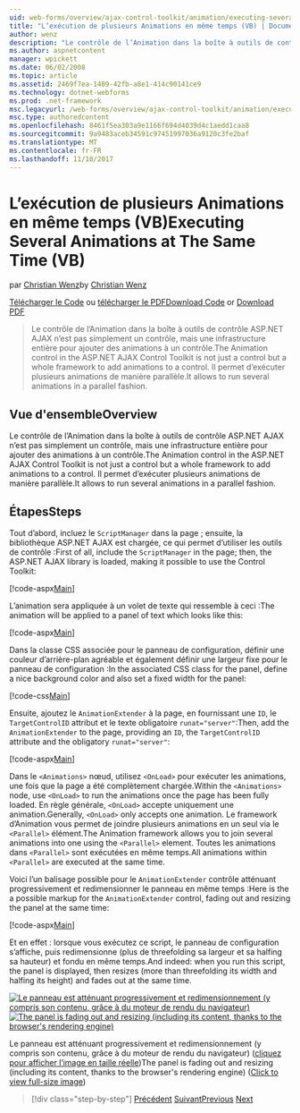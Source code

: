 ```yaml
---
uid: web-forms/overview/ajax-control-toolkit/animation/executing-several-animations-at-the-same-time-vb
title: "L’exécution de plusieurs Animations en même temps (VB) | Documents Microsoft"
author: wenz
description: "Le contrôle de l’Animation dans la boîte à outils de contrôle ASP.NET AJAX n’est pas simplement un contrôle, mais une infrastructure entière pour ajouter des animations à un contrôle. Il permet d’exécuter la chute..."
ms.author: aspnetcontent
manager: wpickett
ms.date: 06/02/2008
ms.topic: article
ms.assetid: 2469f7ea-1489-42fb-a8e1-414c90141ce9
ms.technology: dotnet-webforms
ms.prod: .net-framework
msc.legacyurl: /web-forms/overview/ajax-control-toolkit/animation/executing-several-animations-at-the-same-time-vb
msc.type: authoredcontent
ms.openlocfilehash: 8461f5ea303a9e1166f694d4039d4c1aedd1caa8
ms.sourcegitcommit: 9a9483aceb34591c97451997036a9120c3fe2baf
ms.translationtype: MT
ms.contentlocale: fr-FR
ms.lasthandoff: 11/10/2017
---
```

<a name="executing-several-animations-at-the-same-time-vb"></a><span data-ttu-id="eb9ef-104">L’exécution de plusieurs Animations en même temps (VB)</span><span class="sxs-lookup"><span data-stu-id="eb9ef-104">Executing Several Animations at The Same Time (VB)</span></span>
====================
<span data-ttu-id="eb9ef-105">par [Christian Wenz](https://github.com/wenz)</span><span class="sxs-lookup"><span data-stu-id="eb9ef-105">by [Christian Wenz](https://github.com/wenz)</span></span>

<span data-ttu-id="eb9ef-106">[Télécharger le Code](http://download.microsoft.com/download/f/9/a/f9a26acd-8df4-4484-8a18-199e4598f411/Animation2.vb.zip) ou [télécharger le PDF](http://download.microsoft.com/download/6/7/1/6718d452-ff89-4d3f-a90e-c74ec2d636a3/animation2VB.pdf)</span><span class="sxs-lookup"><span data-stu-id="eb9ef-106">[Download Code](http://download.microsoft.com/download/f/9/a/f9a26acd-8df4-4484-8a18-199e4598f411/Animation2.vb.zip) or [Download PDF](http://download.microsoft.com/download/6/7/1/6718d452-ff89-4d3f-a90e-c74ec2d636a3/animation2VB.pdf)</span></span>

> <span data-ttu-id="eb9ef-107">Le contrôle de l’Animation dans la boîte à outils de contrôle ASP.NET AJAX n’est pas simplement un contrôle, mais une infrastructure entière pour ajouter des animations à un contrôle.</span><span class="sxs-lookup"><span data-stu-id="eb9ef-107">The Animation control in the ASP.NET AJAX Control Toolkit is not just a control but a whole framework to add animations to a control.</span></span> <span data-ttu-id="eb9ef-108">Il permet d’exécuter plusieurs animations de manière parallèle.</span><span class="sxs-lookup"><span data-stu-id="eb9ef-108">It allows to run several animations in a parallel fashion.</span></span>


## <a name="overview"></a><span data-ttu-id="eb9ef-109">Vue d'ensemble</span><span class="sxs-lookup"><span data-stu-id="eb9ef-109">Overview</span></span>

<span data-ttu-id="eb9ef-110">Le contrôle de l’Animation dans la boîte à outils de contrôle ASP.NET AJAX n’est pas simplement un contrôle, mais une infrastructure entière pour ajouter des animations à un contrôle.</span><span class="sxs-lookup"><span data-stu-id="eb9ef-110">The Animation control in the ASP.NET AJAX Control Toolkit is not just a control but a whole framework to add animations to a control.</span></span> <span data-ttu-id="eb9ef-111">Il permet d’exécuter plusieurs animations de manière parallèle.</span><span class="sxs-lookup"><span data-stu-id="eb9ef-111">It allows to run several animations in a parallel fashion.</span></span>

## <a name="steps"></a><span data-ttu-id="eb9ef-112">Étapes</span><span class="sxs-lookup"><span data-stu-id="eb9ef-112">Steps</span></span>

<span data-ttu-id="eb9ef-113">Tout d’abord, incluez le `ScriptManager` dans la page ; ensuite, la bibliothèque ASP.NET AJAX est chargée, ce qui permet d’utiliser les outils de contrôle :</span><span class="sxs-lookup"><span data-stu-id="eb9ef-113">First of all, include the `ScriptManager` in the page; then, the ASP.NET AJAX library is loaded, making it possible to use the Control Toolkit:</span></span>

[!code-aspx[Main](executing-several-animations-at-the-same-time-vb/samples/sample1.aspx)]

<span data-ttu-id="eb9ef-114">L’animation sera appliquée à un volet de texte qui ressemble à ceci :</span><span class="sxs-lookup"><span data-stu-id="eb9ef-114">The animation will be applied to a panel of text which looks like this:</span></span>

[!code-aspx[Main](executing-several-animations-at-the-same-time-vb/samples/sample2.aspx)]

<span data-ttu-id="eb9ef-115">Dans la classe CSS associée pour le panneau de configuration, définir une couleur d’arrière-plan agréable et également définir une largeur fixe pour le panneau de configuration :</span><span class="sxs-lookup"><span data-stu-id="eb9ef-115">In the associated CSS class for the panel, define a nice background color and also set a fixed width for the panel:</span></span>

[!code-css[Main](executing-several-animations-at-the-same-time-vb/samples/sample3.css)]

<span data-ttu-id="eb9ef-116">Ensuite, ajoutez le `AnimationExtender` à la page, en fournissant une `ID`, le `TargetControlID` attribut et le texte obligatoire `runat="server"`:</span><span class="sxs-lookup"><span data-stu-id="eb9ef-116">Then, add the `AnimationExtender` to the page, providing an `ID`, the `TargetControlID` attribute and the obligatory `runat="server"`:</span></span>

[!code-aspx[Main](executing-several-animations-at-the-same-time-vb/samples/sample4.aspx)]

<span data-ttu-id="eb9ef-117">Dans le `<Animations>` nœud, utilisez `<OnLoad>` pour exécuter les animations, une fois que la page a été complètement chargée.</span><span class="sxs-lookup"><span data-stu-id="eb9ef-117">Within the `<Animations>` node, use `<OnLoad>` to run the animations once the page has been fully loaded.</span></span> <span data-ttu-id="eb9ef-118">En règle générale, `<OnLoad>` accepte uniquement une animation.</span><span class="sxs-lookup"><span data-stu-id="eb9ef-118">Generally, `<OnLoad>` only accepts one animation.</span></span> <span data-ttu-id="eb9ef-119">Le framework d’Animation vous permet de joindre plusieurs animations en un seul via le `<Parallel>` élément.</span><span class="sxs-lookup"><span data-stu-id="eb9ef-119">The Animation framework allows you to join several animations into one using the `<Parallel>` element.</span></span> <span data-ttu-id="eb9ef-120">Toutes les animations dans `<Parallel>` sont exécutées en même temps.</span><span class="sxs-lookup"><span data-stu-id="eb9ef-120">All animations within `<Parallel>` are executed at the same time.</span></span>

<span data-ttu-id="eb9ef-121">Voici l’un balisage possible pour le `AnimationExtender` contrôle atténuant progressivement et redimensionner le panneau en même temps :</span><span class="sxs-lookup"><span data-stu-id="eb9ef-121">Here is the a possible markup for the `AnimationExtender` control, fading out and resizing the panel at the same time:</span></span>

[!code-aspx[Main](executing-several-animations-at-the-same-time-vb/samples/sample5.aspx)]

<span data-ttu-id="eb9ef-122">Et en effet : lorsque vous exécutez ce script, le panneau de configuration s’affiche, puis redimensionne (plus de threefolding sa largeur et sa halfing sa hauteur) et fondu en même temps.</span><span class="sxs-lookup"><span data-stu-id="eb9ef-122">And indeed: when you run this script, the panel is displayed, then resizes (more than threefolding its width and halfing its height) and fades out at the same time.</span></span>


<span data-ttu-id="eb9ef-123">[![Le panneau est atténuant progressivement et redimensionnement (y compris son contenu, grâce à du moteur de rendu du navigateur)](executing-several-animations-at-the-same-time-vb/_static/image2.png)](executing-several-animations-at-the-same-time-vb/_static/image1.png)</span><span class="sxs-lookup"><span data-stu-id="eb9ef-123">[![The panel is fading out and resizing (including its content, thanks to the browser's rendering engine)](executing-several-animations-at-the-same-time-vb/_static/image2.png)](executing-several-animations-at-the-same-time-vb/_static/image1.png)</span></span>

<span data-ttu-id="eb9ef-124">Le panneau est atténuant progressivement et redimensionnement (y compris son contenu, grâce à du moteur de rendu du navigateur) ([cliquez pour afficher l’image en taille réelle](executing-several-animations-at-the-same-time-vb/_static/image3.png))</span><span class="sxs-lookup"><span data-stu-id="eb9ef-124">The panel is fading out and resizing (including its content, thanks to the browser's rendering engine) ([Click to view full-size image](executing-several-animations-at-the-same-time-vb/_static/image3.png))</span></span>

>[!div class="step-by-step"]
<span data-ttu-id="eb9ef-125">[Précédent](adding-animation-to-a-control-vb.md)
[Suivant](executing-several-animations-after-each-other-vb.md)</span><span class="sxs-lookup"><span data-stu-id="eb9ef-125">[Previous](adding-animation-to-a-control-vb.md)
[Next](executing-several-animations-after-each-other-vb.md)</span></span>
